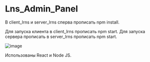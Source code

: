 # Lns_Admin_Panel

В client_lrns и server_lrns сперва прописать npm install. 

Для запуска клиента в client_lrns прописать npm start.
Для запуска сервера прописать в server_lrns прописать npm start.


![image](https://user-images.githubusercontent.com/71031830/160937101-0bc18e2e-38ba-45ec-be82-a52b5960e550.png)

Использованы React и Node JS. 
